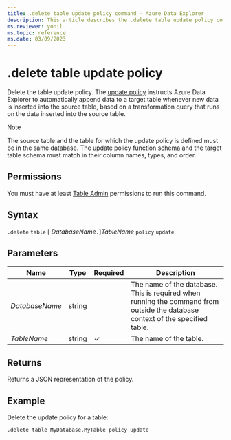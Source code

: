 ```yaml
---
title: .delete table update policy command - Azure Data Explorer
description: This article describes the .delete table update policy command in Azure Data Explorer.
ms.reviewer: yonil
ms.topic: reference
ms.date: 03/09/2023
---
```

# .delete table update policy

Delete the table update policy. The [update policy](updatepolicy.md) instructs Azure Data Explorer to automatically append data to a target table whenever new data is inserted into the source table, based on a transformation query that runs on the data inserted into the source table.

> [!NOTE]
> The source table and the table for which the update policy is defined must be in the same database.
> The update policy function schema and the target table schema must match in their column names, types, and order.

## Permissions

You must have at least [Table Admin](access-control/role-based-access-control.md) permissions to run this command.

## Syntax

`.delete` `table` [ *DatabaseName*`.`]*TableName* `policy` `update`

## Parameters

|Name|Type|Required|Description|
|--|--|--|--|
|*DatabaseName*|string||The name of the database. This is required when running the command from outside the database context of the specified table.|
|*TableName*|string|&check;|The name of the table.|

## Returns

Returns a JSON representation of the policy.

## Example

Delete the update policy for a table:

```kusto
.delete table MyDatabase.MyTable policy update 
```
